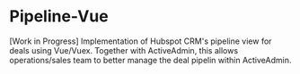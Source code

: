 # Pipeline-Vue

[Work in Progress] Implementation of Hubspot CRM's pipeline view for deals using Vue/Vuex. Together with ActiveAdmin, this allows operations/sales team to better manage the deal pipelin within ActiveAdmin.

